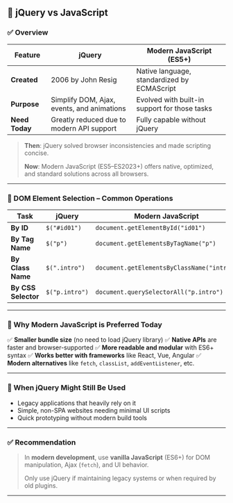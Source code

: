 ## 📘 jQuery vs JavaScript 

### ✅ **Overview**

| Feature        | jQuery                                     | Modern JavaScript (ES5+)                      |
| -------------- | ------------------------------------------ | --------------------------------------------- |
| **Created**    | 2006 by John Resig                         | Native language, standardized by ECMAScript   |
| **Purpose**    | Simplify DOM, Ajax, events, and animations | Evolved with built-in support for those tasks |
| **Need Today** | Greatly reduced due to modern API support  | Fully capable without jQuery                  |

> **Then**: jQuery solved browser inconsistencies and made scripting concise.
>
> **Now**: Modern JavaScript (ES5–ES2023+) offers native, optimized, and standard solutions across all browsers.

---

### 🧠 DOM Element Selection – Common Operations

| Task                | jQuery         | Modern JavaScript                          |
| ------------------- | -------------- | ------------------------------------------ |
| **By ID**           | `$("#id01")`   | `document.getElementById("id01")`          |
| **By Tag Name**     | `$("p")`       | `document.getElementsByTagName("p")`       |
| **By Class Name**   | `$(".intro")`  | `document.getElementsByClassName("intro")` |
| **By CSS Selector** | `$("p.intro")` | `document.querySelectorAll("p.intro")`     |

---

### 🚀 Why Modern JavaScript is Preferred Today

✅ **Smaller bundle size** (no need to load jQuery library)
✅ **Native APIs** are faster and browser-supported
✅ **More readable and modular** with ES6+ syntax
✅ **Works better with frameworks** like React, Vue, Angular
✅ **Modern alternatives** like `fetch`, `classList`, `addEventListener`, etc.

---

### 🛑 When jQuery Might Still Be Used

* Legacy applications that heavily rely on it
* Simple, non-SPA websites needing minimal UI scripts
* Quick prototyping without modern build tools

---

### ✅ Recommendation

> In **modern development**, use **vanilla JavaScript** (ES6+) for DOM manipulation, Ajax (`fetch`), and UI behavior.
>
> Only use jQuery if maintaining legacy systems or when required by old plugins.

---
